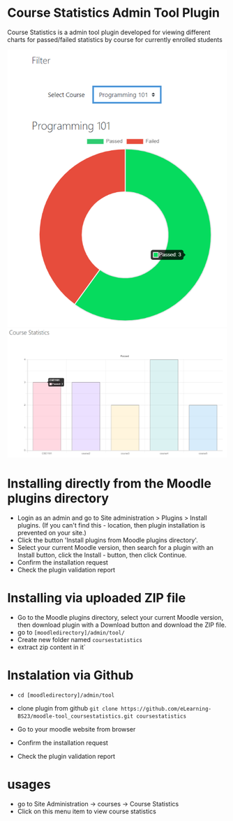 # Course Statistics Admin Tool Plugin

Course Statistics is a admin tool plugin developed for viewing different charts
for passed/failed statistics by course for currently enrolled students

![Screenshot 1](/screenshots/1.png)
![Screenshot 2](/screenshots/2.png)

# Installing directly from the Moodle plugins directory
- Login as an admin and go to Site administration > Plugins > Install plugins. (If you can't find this - location, then plugin installation is prevented on your site.)
- Click the button 'Install plugins from Moodle plugins directory'.
- Select your current Moodle version, then search for a plugin with an Install button, click the Install - button, then click Continue.
- Confirm the installation request
- Check the plugin validation report

# Installing via uploaded ZIP file
- Go to the Moodle plugins directory, select your current Moodle version, then download plugin with a Download button and download the ZIP file.
- go to `[moodledirectory]/admin/tool/`
- Create new folder named `coursestatistics`
- extract zip content in it`

# Instalation via Github
- `cd [moodledirectory]/admin/tool`
- clone plugin from github `git clone https://github.com/eLearning-BS23/moodle-tool_coursestatistics.git coursestatistics`

- Go to your moodle website from browser
- Confirm the installation request
- Check the plugin validation report


# usages
- go to Site Administration -> courses -> Course Statistics
- Click on this menu item to view course statistics



